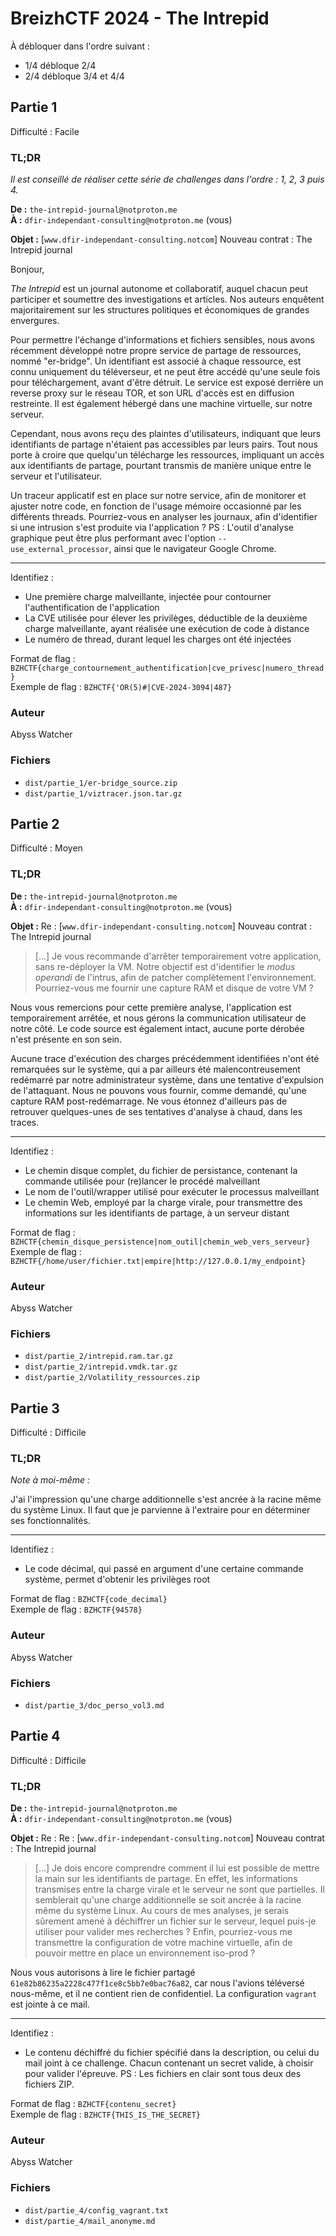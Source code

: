 BreizhCTF 2024 - The Intrepid
==========================

À débloquer dans l'ordre suivant : 

- 1/4 débloque 2/4
- 2/4 débloque 3/4 et 4/4

## Partie 1

Difficulté : Facile

### TL;DR

*Il est conseillé de réaliser cette série de challenges dans l'ordre : 1, 2, 3 puis 4.*

**De :** `the-intrepid-journal@notproton.me`  
**À :** `dfir-independant-consulting@notproton.me` (vous)

**Objet :** [`www.dfir-independant-consulting.notcom`] Nouveau contrat : The Intrepid journal

Bonjour,

*The Intrepid* est un journal autonome et collaboratif, auquel chacun peut participer et soumettre des investigations et articles.
Nos auteurs enquêtent majoritairement sur les structures politiques et économiques de grandes envergures.

Pour permettre l'échange d'informations et fichiers sensibles, nous avons récemment développé notre propre service de partage de ressources, nommé "er-bridge".
Un identifiant est associé à chaque ressource, est connu uniquement du téléverseur, et ne peut être accédé qu'une seule fois pour téléchargement, avant d'être détruit. 
Le service est exposé derrière un reverse proxy sur le réseau TOR, et son URL d'accès est en diffusion restreinte. Il est également hébergé dans une machine virtuelle, sur notre serveur.

Cependant, nous avons reçu des plaintes d'utilisateurs, indiquant que leurs identifiants de partage n'étaient pas accessibles par leurs pairs. 
Tout nous porte à croire que quelqu'un télécharge les ressources, impliquant un accès aux identifiants de partage, pourtant transmis de manière unique entre le serveur et l'utilisateur.

Un traceur applicatif est en place sur notre service, afin de monitorer et ajuster notre code, en fonction de l'usage mémoire occasionné par les différents threads. 
Pourriez-vous en analyser les journaux, afin d'identifier si une intrusion s'est produite via l'application ? PS : L'outil d'analyse graphique peut être plus performant avec l'option `--use_external_processor`, ainsi que le navigateur Google Chrome.

---

Identifiez :

- Une première charge malveillante, injectée pour contourner l'authentification de l'application
- La CVE utilisée pour élever les privilèges, déductible de la deuxième charge malveillante, ayant réalisée une exécution de code à distance
- Le numéro de thread, durant lequel les charges ont été injectées

Format de flag : `BZHCTF{charge_contournement_authentification|cve_privesc|numero_thread}`  
Exemple de flag : `BZHCTF{'OR(5)#|CVE-2024-3094|487}`

### Auteur

Abyss Watcher

### Fichiers

- `dist/partie_1/er-bridge_source.zip`
- `dist/partie_1/viztracer.json.tar.gz`

## Partie 2 

Difficulté : Moyen

### TL;DR

**De :** `the-intrepid-journal@notproton.me`  
**À :** `dfir-independant-consulting@notproton.me` (vous)

**Objet :** Re : [`www.dfir-independant-consulting.notcom`] Nouveau contrat : The Intrepid journal

> [...] Je vous recommande d'arrêter temporairement votre application, sans re-déployer la VM. Notre objectif est d'identifier le *modus operandi* de l'intrus, afin de patcher complètement l'environnement. Pourriez-vous me fournir une capture RAM et disque de votre VM ?

Nous vous remercions pour cette première analyse, l'application est temporairement arrêtée, et nous gérons la communication utilisateur de notre côté. Le code source est également intact, aucune porte dérobée n'est présente en son sein.

Aucune trace d'exécution des charges précédemment identifiées n'ont été remarquées sur le système, qui a par ailleurs été malencontreusement redémarré par notre administrateur système, dans une tentative d'expulsion de l'attaquant. Nous ne pouvons vous fournir, comme demandé, qu'une capture RAM post-redémarrage. 
Ne vous étonnez d'ailleurs pas de retrouver quelques-unes de ses tentatives d'analyse à chaud, dans les traces.

---

Identifiez :

- Le chemin disque complet, du fichier de persistance, contenant la commande utilisée pour (re)lancer le procédé malveillant
- Le nom de l'outil/wrapper utilisé pour exécuter le processus malveillant
- Le chemin Web, employé par la charge virale, pour transmettre des informations sur les identifiants de partage, à un serveur distant

Format de flag : `BZHCTF{chemin_disque_persistence|nom_outil|chemin_web_vers_serveur}`  
Exemple de flag : `BZHCTF{/home/user/fichier.txt|empire|http://127.0.0.1/my_endpoint}`

### Auteur

Abyss Watcher

### Fichiers

- `dist/partie_2/intrepid.ram.tar.gz`
- `dist/partie_2/intrepid.vmdk.tar.gz`
- `dist/partie_2/Volatility_ressources.zip`

## Partie 3 

Difficulté : Difficile

### TL;DR

*Note à moi-même :*  

J'ai l'impression qu'une charge additionnelle s'est ancrée à la racine même du système Linux. Il faut que je parvienne à l'extraire pour en déterminer ses fonctionnalités.

---

Identifiez :

- Le code décimal, qui passé en argument d'une certaine commande système, permet d'obtenir les privilèges root

Format de flag : `BZHCTF{code_decimal}`  
Exemple de flag : `BZHCTF{94578}`

### Auteur

Abyss Watcher

### Fichiers

- `dist/partie_3/doc_perso_vol3.md`

## Partie 4

Difficulté : Difficile

### TL;DR

**De :** `the-intrepid-journal@notproton.me`  
**À :** `dfir-independant-consulting@notproton.me` (vous)

**Objet :** Re : Re : [`www.dfir-independant-consulting.notcom`] Nouveau contrat : The Intrepid journal

> [...] Je dois encore comprendre comment il lui est possible de mettre la main sur les identifiants de partage. En effet, les informations transmises entre la charge virale et le serveur ne sont que partielles. Il semblerait qu'une charge additionnelle se soit ancrée à la racine même du système Linux. Au cours de mes analyses, je serais sûrement amené à déchiffrer un fichier sur le serveur, lequel puis-je utiliser pour valider mes recherches ? Enfin, pourriez-vous me transmettre la configuration de votre machine virtuelle, afin de pouvoir mettre en place un environnement iso-prod ?

Nous vous autorisons à lire le fichier partagé `61e82b86235a2228c477f1ce8c5bb7e0bac76a82`, car nous l'avions téléversé nous-même, et il ne contient rien de confidentiel. La configuration `vagrant` est jointe à ce mail.

---

Identifiez :

- Le contenu déchiffré du fichier spécifié dans la description, ou celui du mail joint à ce challenge. Chacun contenant un secret valide, à choisir pour valider l'épreuve. PS : Les fichiers en clair sont tous deux des fichiers ZIP.

Format de flag : `BZHCTF{contenu_secret}`  
Exemple de flag : `BZHCTF{THIS_IS_THE_SECRET}`

### Auteur

Abyss Watcher

### Fichiers

- `dist/partie_4/config_vagrant.txt`
- `dist/partie_4/mail_anonyme.md`